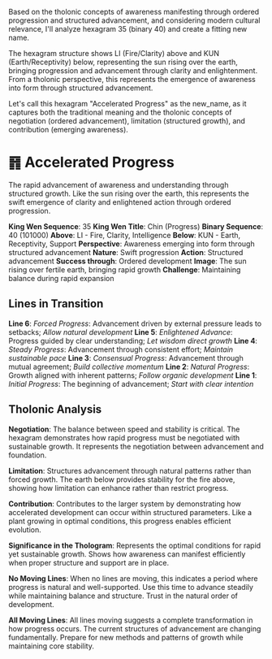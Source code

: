 Based on the tholonic concepts of awareness manifesting through ordered progression and structured advancement, and considering modern cultural relevance, I'll analyze hexagram 35 (binary 40) and create a fitting new name.

The hexagram structure shows LI (Fire/Clarity) above and KUN (Earth/Receptivity) below, representing the sun rising over the earth, bringing progression and advancement through clarity and enlightenment. From a tholonic perspective, this represents the emergence of awareness into form through structured advancement.

Let's call this hexagram "Accelerated Progress" as the new_name, as it captures both the traditional meaning and the tholonic concepts of negotiation (ordered advancement), limitation (structured growth), and contribution (emerging awareness).

# ䷢ Accelerated Progress

The rapid advancement of awareness and understanding through structured growth. Like the sun rising over the earth, this represents the swift emergence of clarity and enlightened action through ordered progression.


**King Wen Sequence**: 35
**King Wen Title**: Chin (Progress)
**Binary Sequence**: 40 (101000)
**Above**: LI - Fire, Clarity, Intelligence
**Below**: KUN - Earth, Receptivity, Support
**Perspective**: Awareness emerging into form through structured advancement
**Nature**: Swift progression
**Action**: Structured advancement
**Success through**: Ordered development
**Image**: The sun rising over fertile earth, bringing rapid growth
**Challenge**: Maintaining balance during rapid expansion

## Lines in Transition
**Line 6**: *Forced Progress*: Advancement driven by external pressure leads to setbacks; *Allow natural development*
**Line 5**: *Enlightened Advance*: Progress guided by clear understanding; *Let wisdom direct growth*
**Line 4**: *Steady Progress*: Advancement through consistent effort; *Maintain sustainable pace*
**Line 3**: *Consensual Progress*: Advancement through mutual agreement; *Build collective momentum*
**Line 2**: *Natural Progress*: Growth aligned with inherent patterns; *Follow organic development*
**Line 1**: *Initial Progress*: The beginning of advancement; *Start with clear intention*

## Tholonic Analysis
**Negotiation**: The balance between speed and stability is critical. The hexagram demonstrates how rapid progress must be negotiated with sustainable growth. It represents the negotiation between advancement and foundation.

**Limitation**: Structures advancement through natural patterns rather than forced growth. The earth below provides stability for the fire above, showing how limitation can enhance rather than restrict progress.

**Contribution**: Contributes to the larger system by demonstrating how accelerated development can occur within structured parameters. Like a plant growing in optimal conditions, this progress enables efficient evolution.

**Significance in the Thologram**: Represents the optimal conditions for rapid yet sustainable growth. Shows how awareness can manifest efficiently when proper structure and support are in place.

**No Moving Lines**: When no lines are moving, this indicates a period where progress is natural and well-supported. Use this time to advance steadily while maintaining balance and structure. Trust in the natural order of development.

**All Moving Lines**: All lines moving suggests a complete transformation in how progress occurs. The current structures of advancement are changing fundamentally. Prepare for new methods and patterns of growth while maintaining core stability.
